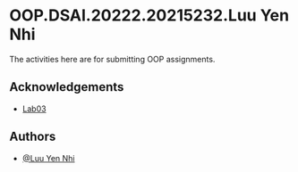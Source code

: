 
# OOP.DSAI.20222.20215232.Luu Yen Nhi

The activities here are for submitting OOP assignments.


## Acknowledgements

 - [Lab03](https://github.com/luuenhi/ynhi-/tree/release/lab03)


## Authors

- [@Luu Yen Nhi](https://github.com/luuenhi)


